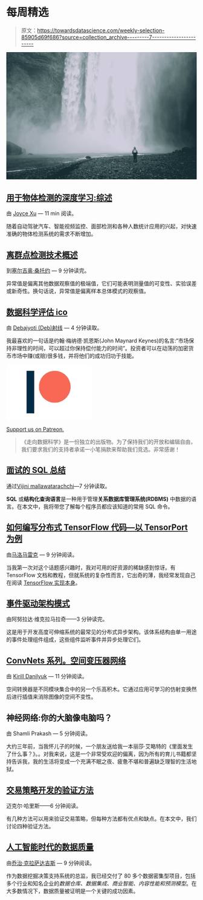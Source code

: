 # 每周精选

> 原文：<https://towardsdatascience.com/weekly-selection-85905d69f686?source=collection_archive---------7----------------------->

![](img/c4ad0c090044d03a5f6d8729ce913cf7.png)

## [用于物体检测的深度学习:综述](https://medium.com/towards-data-science/deep-learning-for-object-detection-a-comprehensive-review-73930816d8d9)

由 [Joyce Xu](https://medium.com/u/22cab2846a16?source=post_page-----85905d69f686--------------------------------) — 11 min 阅读。

随着自动驾驶汽车、智能视频监控、面部检测和各种人数统计应用的兴起，对快速准确的物体检测系统的需求不断增加。

## [离群点检测技术概述](https://medium.com/towards-data-science/a-brief-overview-of-outlier-detection-techniques-1e0b2c19e561)

到[塞尔吉奥·桑托约](https://medium.com/u/6fe240cd1785?source=post_page-----85905d69f686--------------------------------) — 9 分钟读完。

异常值是偏离其他数据观察值的极端值，它们可能表明测量值的可变性、实验误差或新奇性。换句话说，异常值是偏离样本总体模式的观察值。

## [数据科学评估 ico](https://medium.com/towards-data-science/data-science-to-evaluate-icos-f5d59948f05a)

由 [Debajyoti (Deb)射线](https://medium.com/u/95422b910df4?source=post_page-----85905d69f686--------------------------------) — 4 分钟读取。

我最喜欢的一句话是约翰·梅纳德·凯恩斯(John Maynard Keynes)的名言:“市场保持非理性的时间，可以超过你保持偿付能力的时间”。投资者可以在动荡的加密货币市场中赚(或赔)很多钱，并将他们的成功归功于技能。

![](img/93fbc5fa9e47da8ce36fb63674794f6d.png)

[Support us on Patreon.](https://www.patreon.com/towardsdatascience)

> 《走向数据科学》是一份独立的出版物。为了保持我们的开放和编辑自由，我们要求我们的支持者承诺一小笔捐款来帮助我们竞选。非常感谢！

## [面试的 SQL 总结](https://medium.com/towards-data-science/sql-cheat-sheet-for-interviews-6e5981fa797b)

通过[Vijini mallawatarachchi](https://medium.com/u/8002c1aed6e7?source=post_page-----85905d69f686--------------------------------)—7 分钟读取。

**SQL** 或**结构化查询语言**是一种用于管理**关系数据库管理系统(RDBMS)** 中数据的语言。在本文中，我将带您了解每个程序员都应该知道的常用 SQL 命令。

## [如何编写分布式 TensorFlow 代码—以 TensorPort 为例](https://medium.com/towards-data-science/how-to-write-distributed-tensorflow-code-with-an-example-on-tensorport-70bf3306adcb)

由[马洛马雷克](https://medium.com/u/9c80d94adedf?source=post_page-----85905d69f686--------------------------------) — 9 分钟阅读。

当我第一次对这个话题感兴趣时，我对可用的好资源的稀缺感到惊讶。有 TensorFlow 文档和教程，但就系统的复杂性而言，它出奇的薄，我经常发现自己在阅读 [TensorFlow 实现本身](https://github.com/tensorflow/tensorflow/blob/r1.3/tensorflow/python/training/monitored_session.py)。

## [事件驱动架构模式](https://medium.com/towards-data-science/event-driven-architecture-pattern-b54fc50276cd)

由阿努拉达·维克拉马拉奇——3 分钟读完。

这是用于开发高度可伸缩系统的最常见的分布式异步架构。该体系结构由单一用途的事件处理组件组成，这些组件监听事件并异步处理它们。

## [ConvNets 系列。空间变压器网络](https://medium.com/towards-data-science/convnets-series-spatial-transformer-networks-cff47565ae81)

由 [Kirill Danilyuk](https://medium.com/u/157a4724b329?source=post_page-----85905d69f686--------------------------------) — 11 分钟阅读。

空间转换器是不同模块集合中的另一个乐高积木。它通过应用可学习的仿射变换然后进行插值来消除图像的空间不变性。

## 神经网络:你的大脑像电脑吗？

由 Shamli Prakash — 5 分钟阅读。

大约三年前，当我怀儿子的时候，一个朋友送给我一本丽莎·艾略特的《里面发生了什么事？》。。对我来说，这是一个非常受欢迎的偏离，因为所有的育儿书籍都坚持告诉我，我的生活将变成一个充满不眠之夜、疲惫不堪和普遍缺乏理智的生活地狱。

## [交易策略开发的验证方法](https://medium.com/towards-data-science/validation-methods-for-trading-strategy-development-1efea8284b02)

迈克尔·哈里斯——6 分钟阅读。

有几种方法可以用来验证交易策略，但每种方法都有优点和缺点。在本文中，我们讨论四种验证方法。

## [人工智能时代的数据质量](https://medium.com/towards-data-science/data-quality-in-the-era-of-a-i-d8e398a91bef)

由[乔治·克拉萨达吉斯](https://medium.com/u/f050c7452249?source=post_page-----85905d69f686--------------------------------) — 9 分钟阅读。

作为数据挖掘决策支持系统的总监，我已经交付了 80 多个数据密集型项目，包括多个行业和知名企业的*数据仓库、数据集成、商业智能、内容性能和预测模型*。在大多数情况下，数据质量被证明是一个关键的成功因素。